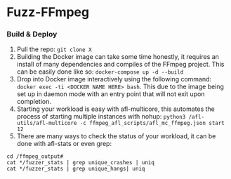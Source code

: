 # Fuzz-FFmpeg


### Build & Deploy
1. Pull the repo: `git clone X`
2. Building the Docker image can take some time honestly, it requires an install of many dependencies and compiles of the FFmpeg project. This can be easily done like so: `docker-compose up -d --build`
3. Drop into Docker image interactively using the following command: `docker exec -ti <DOCKER NAME HERE> bash`. This due to the image being set up in daemon mode with an entry point that will not exit upon completion.
4. Starting your workload is easy with afl-multicore, this automates the process of starting multiple instances with nohup: `python3 /afl-utils/afl-multicore -c ffmpeg_afl_scripts/afl_mc_ffmpeg.json start 12`
5. There are many ways to check the status of your workload, it can be done with afl-stats or even grep:
```
cd /ffmpeg_output#
cat */fuzzer_stats | grep unique_crashes | uniq
cat */fuzzer_stats | grep unique_hangs| uniq
```
